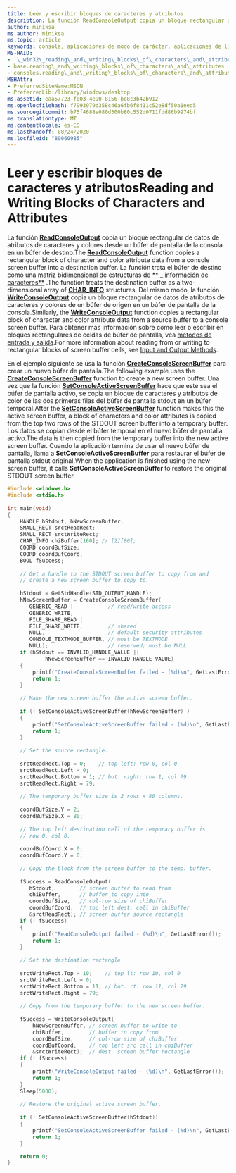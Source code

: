 ```yaml
---
title: Leer y escribir bloques de caracteres y atributos
description: La función ReadConsoleOutput copia un bloque rectangular de datos de atributos de caracteres y colores desde un búfer de pantalla de la consola en un búfer de destino.
author: miniksa
ms.author: miniksa
ms.topic: article
keywords: consola, aplicaciones de modo de carácter, aplicaciones de línea de comandos, aplicaciones de terminal, API de consola
MS-HAID:
- '\_win32\_reading\_and\_writing\_blocks\_of\_characters\_and\_attributes'
- base.reading\_and\_writing\_blocks\_of\_characters\_and\_attributes
- consoles.reading\_and\_writing\_blocks\_of\_characters\_and\_attributes
MSHAttr:
- PreferredSiteName:MSDN
- PreferredLib:/library/windows/desktop
ms.assetid: eaa57723-f003-4e90-8156-be8c3b42b912
ms.openlocfilehash: f7993979d358c46a6fb6f8411c52e8df50a1eed5
ms.sourcegitcommit: b75f4688e080d300b80c552d0711fdd86b9974bf
ms.translationtype: MT
ms.contentlocale: es-ES
ms.lasthandoff: 08/24/2020
ms.locfileid: "89060985"
---
```

# <a name="reading-and-writing-blocks-of-characters-and-attributes"></a><span data-ttu-id="0ca97-104">Leer y escribir bloques de caracteres y atributos</span><span class="sxs-lookup"><span data-stu-id="0ca97-104">Reading and Writing Blocks of Characters and Attributes</span></span>


<span data-ttu-id="0ca97-105">La función [**ReadConsoleOutput**](readconsoleoutput.md) copia un bloque rectangular de datos de atributos de caracteres y colores desde un búfer de pantalla de la consola en un búfer de destino.</span><span class="sxs-lookup"><span data-stu-id="0ca97-105">The [**ReadConsoleOutput**](readconsoleoutput.md) function copies a rectangular block of character and color attribute data from a console screen buffer into a destination buffer.</span></span> <span data-ttu-id="0ca97-106">La función trata el búfer de destino como una matriz bidimensional de estructuras de [\*\* \_ información de caracteres\*\*](char-info-str.md) .</span><span class="sxs-lookup"><span data-stu-id="0ca97-106">The function treats the destination buffer as a two-dimensional array of [**CHAR\_INFO**](char-info-str.md) structures.</span></span> <span data-ttu-id="0ca97-107">Del mismo modo, la función [**WriteConsoleOutput**](writeconsoleoutput.md) copia un bloque rectangular de datos de atributos de caracteres y colores de un búfer de origen en un búfer de pantalla de la consola.</span><span class="sxs-lookup"><span data-stu-id="0ca97-107">Similarly, the [**WriteConsoleOutput**](writeconsoleoutput.md) function copies a rectangular block of character and color attribute data from a source buffer to a console screen buffer.</span></span> <span data-ttu-id="0ca97-108">Para obtener más información sobre cómo leer o escribir en bloques rectangulares de celdas de búfer de pantalla, vea [métodos de entrada y salida](input-and-output-methods.md).</span><span class="sxs-lookup"><span data-stu-id="0ca97-108">For more information about reading from or writing to rectangular blocks of screen buffer cells, see [Input and Output Methods](input-and-output-methods.md).</span></span>

<span data-ttu-id="0ca97-109">En el ejemplo siguiente se usa la función [**CreateConsoleScreenBuffer**](createconsolescreenbuffer.md) para crear un nuevo búfer de pantalla.</span><span class="sxs-lookup"><span data-stu-id="0ca97-109">The following example uses the [**CreateConsoleScreenBuffer**](createconsolescreenbuffer.md) function to create a new screen buffer.</span></span> <span data-ttu-id="0ca97-110">Una vez que la función [**SetConsoleActiveScreenBuffer**](setconsoleactivescreenbuffer.md) hace que este sea el búfer de pantalla activo, se copia un bloque de caracteres y atributos de color de las dos primeras filas del búfer de pantalla stdout en un búfer temporal.</span><span class="sxs-lookup"><span data-stu-id="0ca97-110">After the [**SetConsoleActiveScreenBuffer**](setconsoleactivescreenbuffer.md) function makes this the active screen buffer, a block of characters and color attributes is copied from the top two rows of the STDOUT screen buffer into a temporary buffer.</span></span> <span data-ttu-id="0ca97-111">Los datos se copian desde el búfer temporal en el nuevo búfer de pantalla activo.</span><span class="sxs-lookup"><span data-stu-id="0ca97-111">The data is then copied from the temporary buffer into the new active screen buffer.</span></span> <span data-ttu-id="0ca97-112">Cuando la aplicación termina de usar el nuevo búfer de pantalla, llama a **SetConsoleActiveScreenBuffer** para restaurar el búfer de pantalla stdout original.</span><span class="sxs-lookup"><span data-stu-id="0ca97-112">When the application is finished using the new screen buffer, it calls **SetConsoleActiveScreenBuffer** to restore the original STDOUT screen buffer.</span></span>

```C
#include <windows.h> 
#include <stdio.h>
 
int main(void) 
{ 
    HANDLE hStdout, hNewScreenBuffer; 
    SMALL_RECT srctReadRect; 
    SMALL_RECT srctWriteRect; 
    CHAR_INFO chiBuffer[160]; // [2][80]; 
    COORD coordBufSize; 
    COORD coordBufCoord; 
    BOOL fSuccess; 
 
    // Get a handle to the STDOUT screen buffer to copy from and 
    // create a new screen buffer to copy to. 
 
    hStdout = GetStdHandle(STD_OUTPUT_HANDLE); 
    hNewScreenBuffer = CreateConsoleScreenBuffer( 
       GENERIC_READ |           // read/write access 
       GENERIC_WRITE, 
       FILE_SHARE_READ | 
       FILE_SHARE_WRITE,        // shared 
       NULL,                    // default security attributes 
       CONSOLE_TEXTMODE_BUFFER, // must be TEXTMODE 
       NULL);                   // reserved; must be NULL 
    if (hStdout == INVALID_HANDLE_VALUE || 
            hNewScreenBuffer == INVALID_HANDLE_VALUE) 
    {
        printf("CreateConsoleScreenBuffer failed - (%d)\n", GetLastError()); 
        return 1;
    }
 
    // Make the new screen buffer the active screen buffer. 
 
    if (! SetConsoleActiveScreenBuffer(hNewScreenBuffer) ) 
    {
        printf("SetConsoleActiveScreenBuffer failed - (%d)\n", GetLastError()); 
        return 1;
    }
 
    // Set the source rectangle. 
 
    srctReadRect.Top = 0;    // top left: row 0, col 0 
    srctReadRect.Left = 0; 
    srctReadRect.Bottom = 1; // bot. right: row 1, col 79 
    srctReadRect.Right = 79; 
 
    // The temporary buffer size is 2 rows x 80 columns. 
 
    coordBufSize.Y = 2; 
    coordBufSize.X = 80; 
 
    // The top left destination cell of the temporary buffer is 
    // row 0, col 0. 
 
    coordBufCoord.X = 0; 
    coordBufCoord.Y = 0; 
 
    // Copy the block from the screen buffer to the temp. buffer. 
 
    fSuccess = ReadConsoleOutput( 
       hStdout,        // screen buffer to read from 
       chiBuffer,      // buffer to copy into 
       coordBufSize,   // col-row size of chiBuffer 
       coordBufCoord,  // top left dest. cell in chiBuffer 
       &srctReadRect); // screen buffer source rectangle 
    if (! fSuccess) 
    {
        printf("ReadConsoleOutput failed - (%d)\n", GetLastError()); 
        return 1;
    }
 
    // Set the destination rectangle. 
 
    srctWriteRect.Top = 10;    // top lt: row 10, col 0 
    srctWriteRect.Left = 0; 
    srctWriteRect.Bottom = 11; // bot. rt: row 11, col 79 
    srctWriteRect.Right = 79; 
 
    // Copy from the temporary buffer to the new screen buffer. 
 
    fSuccess = WriteConsoleOutput( 
        hNewScreenBuffer, // screen buffer to write to 
        chiBuffer,        // buffer to copy from 
        coordBufSize,     // col-row size of chiBuffer 
        coordBufCoord,    // top left src cell in chiBuffer 
        &srctWriteRect);  // dest. screen buffer rectangle 
    if (! fSuccess) 
    {
        printf("WriteConsoleOutput failed - (%d)\n", GetLastError()); 
        return 1;
    }
    Sleep(5000); 
 
    // Restore the original active screen buffer. 
 
    if (! SetConsoleActiveScreenBuffer(hStdout)) 
    {
        printf("SetConsoleActiveScreenBuffer failed - (%d)\n", GetLastError()); 
        return 1;
    }

    return 0;
}
```

 

 




